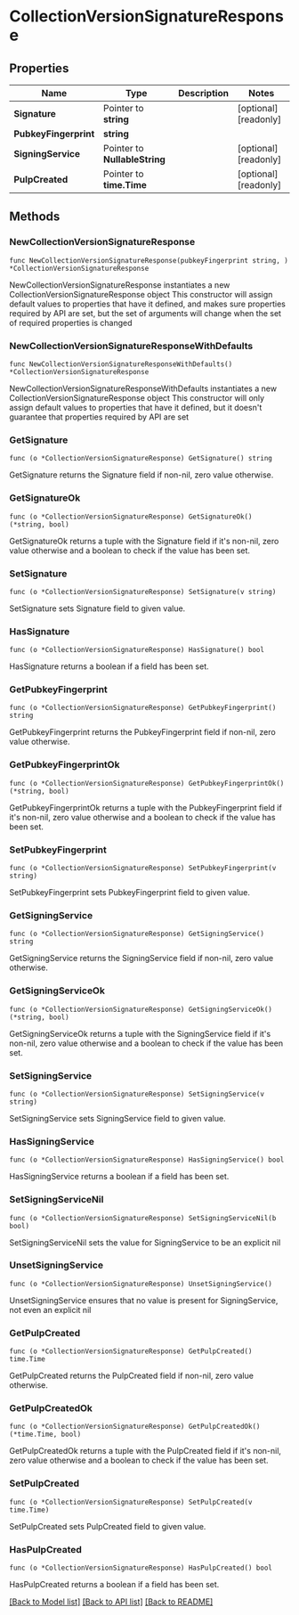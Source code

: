 # CollectionVersionSignatureResponse

## Properties

Name | Type | Description | Notes
------------ | ------------- | ------------- | -------------
**Signature** | Pointer to **string** |  | [optional] [readonly] 
**PubkeyFingerprint** | **string** |  | 
**SigningService** | Pointer to **NullableString** |  | [optional] [readonly] 
**PulpCreated** | Pointer to **time.Time** |  | [optional] [readonly] 

## Methods

### NewCollectionVersionSignatureResponse

`func NewCollectionVersionSignatureResponse(pubkeyFingerprint string, ) *CollectionVersionSignatureResponse`

NewCollectionVersionSignatureResponse instantiates a new CollectionVersionSignatureResponse object
This constructor will assign default values to properties that have it defined,
and makes sure properties required by API are set, but the set of arguments
will change when the set of required properties is changed

### NewCollectionVersionSignatureResponseWithDefaults

`func NewCollectionVersionSignatureResponseWithDefaults() *CollectionVersionSignatureResponse`

NewCollectionVersionSignatureResponseWithDefaults instantiates a new CollectionVersionSignatureResponse object
This constructor will only assign default values to properties that have it defined,
but it doesn't guarantee that properties required by API are set

### GetSignature

`func (o *CollectionVersionSignatureResponse) GetSignature() string`

GetSignature returns the Signature field if non-nil, zero value otherwise.

### GetSignatureOk

`func (o *CollectionVersionSignatureResponse) GetSignatureOk() (*string, bool)`

GetSignatureOk returns a tuple with the Signature field if it's non-nil, zero value otherwise
and a boolean to check if the value has been set.

### SetSignature

`func (o *CollectionVersionSignatureResponse) SetSignature(v string)`

SetSignature sets Signature field to given value.

### HasSignature

`func (o *CollectionVersionSignatureResponse) HasSignature() bool`

HasSignature returns a boolean if a field has been set.

### GetPubkeyFingerprint

`func (o *CollectionVersionSignatureResponse) GetPubkeyFingerprint() string`

GetPubkeyFingerprint returns the PubkeyFingerprint field if non-nil, zero value otherwise.

### GetPubkeyFingerprintOk

`func (o *CollectionVersionSignatureResponse) GetPubkeyFingerprintOk() (*string, bool)`

GetPubkeyFingerprintOk returns a tuple with the PubkeyFingerprint field if it's non-nil, zero value otherwise
and a boolean to check if the value has been set.

### SetPubkeyFingerprint

`func (o *CollectionVersionSignatureResponse) SetPubkeyFingerprint(v string)`

SetPubkeyFingerprint sets PubkeyFingerprint field to given value.


### GetSigningService

`func (o *CollectionVersionSignatureResponse) GetSigningService() string`

GetSigningService returns the SigningService field if non-nil, zero value otherwise.

### GetSigningServiceOk

`func (o *CollectionVersionSignatureResponse) GetSigningServiceOk() (*string, bool)`

GetSigningServiceOk returns a tuple with the SigningService field if it's non-nil, zero value otherwise
and a boolean to check if the value has been set.

### SetSigningService

`func (o *CollectionVersionSignatureResponse) SetSigningService(v string)`

SetSigningService sets SigningService field to given value.

### HasSigningService

`func (o *CollectionVersionSignatureResponse) HasSigningService() bool`

HasSigningService returns a boolean if a field has been set.

### SetSigningServiceNil

`func (o *CollectionVersionSignatureResponse) SetSigningServiceNil(b bool)`

 SetSigningServiceNil sets the value for SigningService to be an explicit nil

### UnsetSigningService
`func (o *CollectionVersionSignatureResponse) UnsetSigningService()`

UnsetSigningService ensures that no value is present for SigningService, not even an explicit nil
### GetPulpCreated

`func (o *CollectionVersionSignatureResponse) GetPulpCreated() time.Time`

GetPulpCreated returns the PulpCreated field if non-nil, zero value otherwise.

### GetPulpCreatedOk

`func (o *CollectionVersionSignatureResponse) GetPulpCreatedOk() (*time.Time, bool)`

GetPulpCreatedOk returns a tuple with the PulpCreated field if it's non-nil, zero value otherwise
and a boolean to check if the value has been set.

### SetPulpCreated

`func (o *CollectionVersionSignatureResponse) SetPulpCreated(v time.Time)`

SetPulpCreated sets PulpCreated field to given value.

### HasPulpCreated

`func (o *CollectionVersionSignatureResponse) HasPulpCreated() bool`

HasPulpCreated returns a boolean if a field has been set.


[[Back to Model list]](../README.md#documentation-for-models) [[Back to API list]](../README.md#documentation-for-api-endpoints) [[Back to README]](../README.md)


